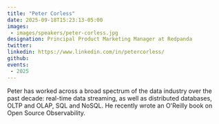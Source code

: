 ```yaml
---
title: "Peter Corless"
date: 2025-09-18T15:23:13-05:00
images: 
 - images/speakers/peter-corless.jpg
designation: Principal Product Marketing Manager at Redpanda
twitter: 
linkedin: https://www.linkedin.com/in/petercorless/
github: 
events:
 - 2025
---
```



Peter has worked across a broad spectrum of the data industry over the past decade: real-time data streaming, as well as distributed databases, OLTP and OLAP, SQL and NoSQL. He recently wrote an O'Reilly book on Open Source Observability.
